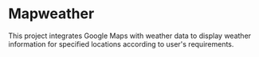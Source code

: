 # Mapweather
This project integrates Google Maps with weather data to display weather information for specified locations according to user's requirements.
